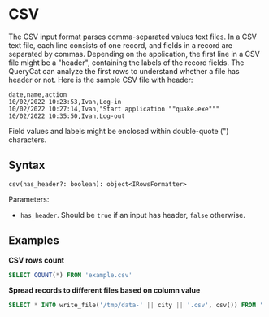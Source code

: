 # CSV

The CSV input format parses comma-separated values text files. In a CSV text file, each line consists of one record, and fields in a record are separated by commas. Depending on the application, the first line in a CSV file might be a "header", containing the labels of the record fields. The QueryCat can analyze the first rows to understand whether a file has header or not. Here is the sample CSV file with header:

```raw
date,name,action
10/02/2022 10:23:53,Ivan,Log-in
10/02/2022 10:27:14,Ivan,"Start application ""quake.exe"""
10/02/2022 10:35:50,Ivan,Log-out
```

Field values and labels might be enclosed within double-quote (") characters.

## Syntax

```
csv(has_header?: boolean): object<IRowsFormatter>
```

Parameters:

- `has_header`. Should be `true` if an input has header, `false` otherwise.

## Examples

**CSV rows count**

```sql
SELECT COUNT(*) FROM 'example.csv'
```

**Spread records to different files based on column value**

```sql
SELECT * INTO write_file('/tmp/data-' || city || '.csv', csv()) FROM './Simple2.csv'
```

